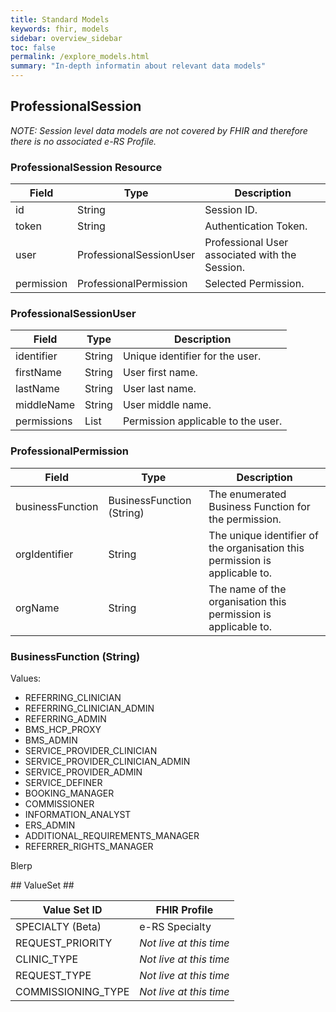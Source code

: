 ```yaml
---
title: Standard Models
keywords: fhir, models
sidebar: overview_sidebar
toc: false
permalink: /explore_models.html
summary: "In-depth informatin about relevant data models"
---
```


## ProfessionalSession ##

_NOTE: Session level data models are not covered by FHIR and therefore there is no associated e-RS Profile._

### ProfessionalSession Resource ###

|Field|Type|Description|
|---|---|---|
|id|String|Session ID.|
|token|String|Authentication Token.|
|user|ProfessionalSessionUser|Professional User associated with the Session.|
|permission|ProfessionalPermission|Selected Permission.|

### ProfessionalSessionUser ###

|Field|Type|Description|
|---|---|---|
|identifier|String|Unique identifier for the user.|
|firstName|String|User first name.|
|lastName|String|User last name.|
|middleName|String|User middle name.|
|permissions|List<ProfessionalPermission>|Permission applicable to the user.|

### ProfessionalPermission ###

|Field|Type|Description|
|---|---|---|
|businessFunction|BusinessFunction (String)|The enumerated Business Function for the permission.|
|orgIdentifier|String|The unique identifier of the organisation this permission is applicable to.|
|orgName|String|The name of the organisation this permission is applicable to.|

### BusinessFunction (String) ###

Values:

* REFERRING_CLINICIAN
* REFERRING_CLINICIAN_ADMIN
* REFERRING_ADMIN
* BMS_HCP_PROXY
* BMS_ADMIN
* SERVICE_PROVIDER_CLINICIAN
* SERVICE_PROVIDER_CLINICIAN_ADMIN
* SERVICE_PROVIDER_ADMIN
* SERVICE_DEFINER
* BOOKING_MANAGER
* COMMISSIONER
* INFORMATION_ANALYST
* ERS_ADMIN
* ADDITIONAL_REQUIREMENTS_MANAGER
* REFERRER_RIGHTS_MANAGER

Blerp

## ValueSet ##

|Value Set ID|FHIR Profile|
|---|---|
|SPECIALTY (Beta)|e-RS Specialty|
|REQUEST_PRIORITY|_Not live at this time_|
|CLINIC_TYPE|_Not live at this time_|
|REQUEST_TYPE|_Not live at this time_|
|COMMISSIONING_TYPE|_Not live at this time_|
